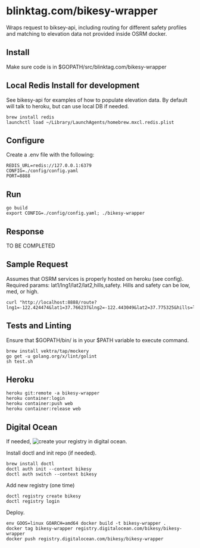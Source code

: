 # blinktag.com/bikesy-wrapper

Wraps request to biksey-api, including routing for different safety profiles and matching to elevation data not provided inside OSRM docker.

## Install

Make sure code is in
$GOPATH/src/blinktag.com/bikesy-wrapper

## Local Redis Install for development
See bikesy-api for examples of how to populate elevation data.  By default will talk to heroku, but can use local DB if needed.
```
brew install redis
launchctl load ~/Library/LaunchAgents/homebrew.mxcl.redis.plist
```

## Configure
Create a .env file with the following:
```
REDIS_URL=redis://127.0.0.1:6379
CONFIG=./config/config.yaml
PORT=8888
```

## Run

```
go build
export CONFIG=./config/config.yaml; ./bikesy-wrapper
```

## Response
TO BE COMPLETED

## Sample Request
Assumes that OSRM services is properly hosted on heroku (see config).  Required params: lat1/lng1/lat2/lat2,hills,safety.  Hills and safety can be low, med, or high.
```
curl "http://localhost:8888/route?lng1=-122.424474&lat1=37.766237&lng2=-122.443049&lat2=37.775325&hills=low&safety=low"
```

## Tests and Linting
Ensure that $GOPATH/bin/ is in your $PATH variable to execute command.
```
brew install vektra/tap/mockery
go get -u golang.org/x/lint/golint
sh test.sh
```

## Heroku
```
heroku git:remote -a bikesy-wrapper
heroku container:login
heroku container:push web
heroku container:release web
```

## Digital Ocean

If needed, ![create your registry in digital ocean](https://www.digitalocean.com/docs/container-registry/quickstart/registry).

Install doctl and init repo (if needed).
```
brew install doctl
doctl auth init --context bikesy
doctl auth switch --context bikesy
```

Add new registry (one time)
```
doctl registry create bikesy
doctl registry login
```

Deploy.
```
env GOOS=linux GOARCH=amd64 docker build -t bikesy-wrapper .
docker tag bikesy-wrapper registry.digitalocean.com/bikesy/bikesy-wrapper
docker push registry.digitalocean.com/bikesy/bikesy-wrapper
```

